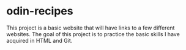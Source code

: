 # odin-recipes
This project is a basic website that will have links to a few different websites. The goal of this project is to practice the basic skills I have acquired in HTML and Git.